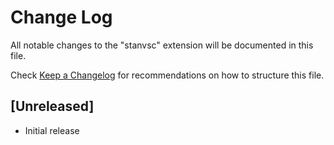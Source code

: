 # Change Log
All notable changes to the "stanvsc" extension will be documented in this file.

Check [Keep a Changelog](http://keepachangelog.com/) for recommendations on how to structure this file.

## [Unreleased]
- Initial release